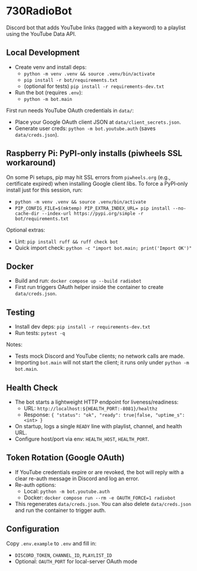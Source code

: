 # 730RadioBot

Discord bot that adds YouTube links (tagged with a keyword) to a playlist using the YouTube Data API.

## Local Development
- Create venv and install deps:
  - `python -m venv .venv && source .venv/bin/activate`
  - `pip install -r bot/requirements.txt`
  - (optional for tests) `pip install -r requirements-dev.txt`
- Run the bot (requires `.env`):
  - `python -m bot.main`

First run needs YouTube OAuth credentials in `data/`:
- Place your Google OAuth client JSON at `data/client_secrets.json`.
- Generate user creds: `python -m bot.youtube.auth` (saves `data/creds.json`).

## Raspberry Pi: PyPI‑only installs (piwheels SSL workaround)
On some Pi setups, pip may hit SSL errors from `piwheels.org` (e.g., certificate expired) when installing Google client libs. To force a PyPI‑only install just for this session, run:

- `python -m venv .venv && source .venv/bin/activate`
- `PIP_CONFIG_FILE=$(mktemp) PIP_EXTRA_INDEX_URL= pip install --no-cache-dir --index-url https://pypi.org/simple -r bot/requirements.txt`

Optional extras:
- Lint: `pip install ruff && ruff check bot`
- Quick import check: `python -c "import bot.main; print('Import OK')"`

## Docker
- Build and run: `docker compose up --build radiobot`
- First run triggers OAuth helper inside the container to create `data/creds.json`.

## Testing
- Install dev deps: `pip install -r requirements-dev.txt`
- Run tests: `pytest -q`

Notes:
- Tests mock Discord and YouTube clients; no network calls are made.
- Importing `bot.main` will not start the client; it runs only under `python -m bot.main`.

## Health Check
- The bot starts a lightweight HTTP endpoint for liveness/readiness:
  - URL: `http://localhost:${HEALTH_PORT:-8081}/healthz`
  - Response: `{ "status": "ok", "ready": true|false, "uptime_s": <int> }`
- On startup, logs a single `READY` line with playlist, channel, and health URL.
- Configure host/port via env: `HEALTH_HOST`, `HEALTH_PORT`.

## Token Rotation (Google OAuth)
- If YouTube credentials expire or are revoked, the bot will reply with a clear
  re-auth message in Discord and log an error.
- Re-auth options:
  - Local: `python -m bot.youtube.auth`
  - Docker: `docker compose run --rm -e OAUTH_FORCE=1 radiobot`
- This regenerates `data/creds.json`. You can also delete `data/creds.json` and run the container to trigger auth.

## Configuration
Copy `.env.example` to `.env` and fill in:
- `DISCORD_TOKEN`, `CHANNEL_ID`, `PLAYLIST_ID`
- Optional: `OAUTH_PORT` for local-server OAuth mode
